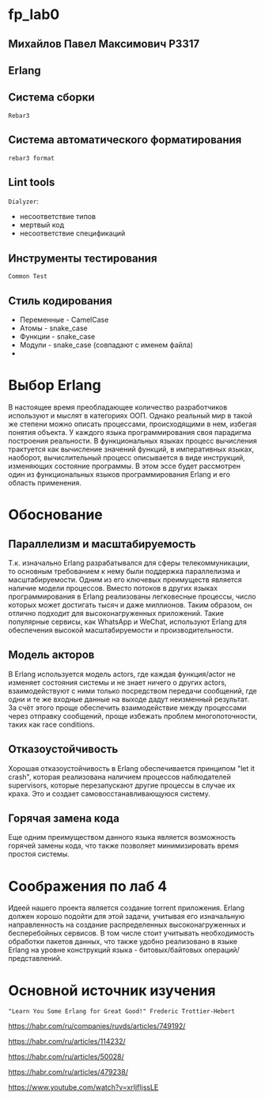 # fp_lab0
## Михайлов Павел Максимович P3317
## Erlang

## Система сборки 
``` Rebar3 ```

## Система автоматического форматирования
``` rebar3 format ```

## Lint tools
``` Dialyzer ```:
  - несоответствие типов
  - мертвый код
  - несоответствие спецификаций

## Инструменты тестирования
``` Common Test ```

## Стиль кодирования
- Переменные - CamelCase
- Атомы - snake_case
- Функции - snake_case
- Модули - snake_case (совпадают с именем файла)
- 
# Выбор Erlang

В настоящее время преобладающее количество разработчиков используют и мыслят в категориях ООП. Однако реальный мир в такой же степени можно описать процессами, происходящими в нем, избегая понятия объекта. У каждого языка программирования своя парадигма построения реальности. В функциональных языках процесс вычисления трактуется как вычисление значений функций, в императивных языках, наоборот, вычислительный процесс описывается в виде инструкций, изменяющих состояние программы. В этом эссе будет рассмотрен один из функциональных языков программирования Erlang и его область применения.
# Обоснование
## Параллелизм и масштабируемость
  Т.к. изначально Erlang разрабатывался для сферы телекоммуникации, то основным требованием к нему были поддержка параллелизма и масштабируемости. Одним из его ключевых преимуществ является наличие модели процессов. Вместо потоков в других языках программирования в Erlang реализованы легковесные процессы, число которых может достигать тысяч и даже миллионов. Таким образом, он отлично подходит для высоконагруженных приложений. Такие популярные сервисы, как WhatsApp и WeChat, используют Erlang для обеспечения высокой масштабируемости и производительности.
## Модель акторов
  В Erlang используется модель actors, где каждая функция/actor не изменяет состояния системы и не знает ничего о других actors, взаимодействуют с ними только посредством передачи сообщений, где одни и те же входные данные на выходе дадут неизменный результат. За счёт этого проще обеспечить взаимодействие между процессами через отправку сообщений, проще избежать проблем многопоточности, таких как race conditions.
## Отказоустойчивость
  Хорошая отказоустойчивость в Erlang обеспечивается принципом "let it crash", которая реализована наличием процессов наблюдателей supervisors, которые перезапускают другие процессы в случае их краха. Это и создает самовосстанавливающуюся систему.
## Горячая замена кода
  Еще одним преимуществом данного языка является возможность горячей замены кода, что также позволяет минимизировать время простоя системы.

# Соображения по лаб 4
  Идеей нашего проекта является создание torrent приложения. Erlang должен хорошо подойти для этой задачи, учитывая его изначальную направленность на создание распределенных высоконагруженных и бесперебойных сервисов. В том числе стоит учитывать необходимость обработки пакетов данных, что также удобно реализовано в языке Erlang на уровне конструкций языка - битовых/байтовых операций/представлений.

# Основной источник изучения
``` "Learn You Some Erlang for Great Good!" Frederic Trottier-Hebert ```



https://habr.com/ru/companies/ruvds/articles/749192/

https://habr.com/ru/articles/114232/

https://habr.com/ru/articles/50028/

https://habr.com/ru/articles/479238/

https://www.youtube.com/watch?v=xrIjfIjssLE
